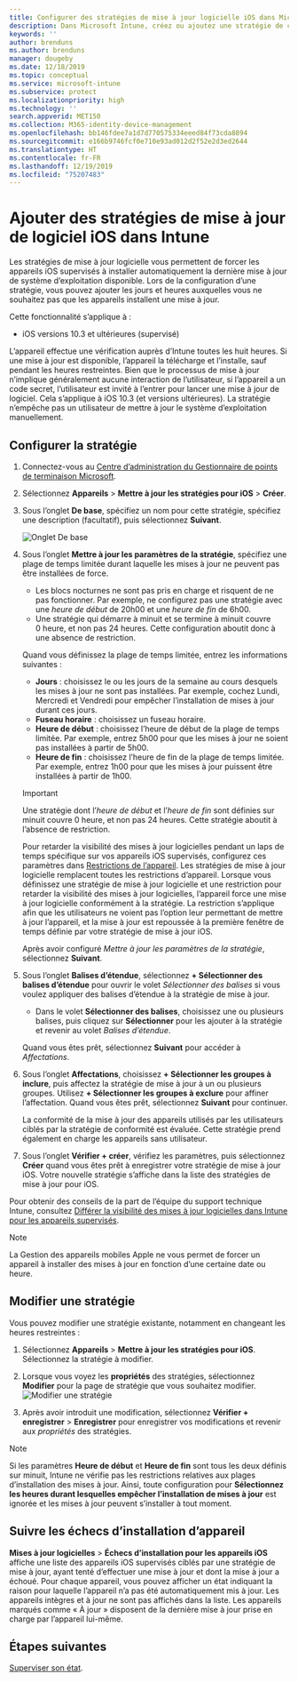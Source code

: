 ```yaml
---
title: Configurer des stratégies de mise à jour logicielle iOS dans Microsoft Intune - Azure | Microsoft Docs
description: Dans Microsoft Intune, créez ou ajoutez une stratégie de configuration pour limiter les moments où les mises à jour logicielles s’installent automatiquement sur les appareils iOS. Vous pouvez choisir la date et l’heure auxquelles les mises à jour ne sont pas installées. Vous pouvez également affecter cette stratégie à des groupes, des utilisateurs ou des appareils, et vérifier si les installations ont réussi.
keywords: ''
author: brenduns
ms.author: brenduns
manager: dougeby
ms.date: 12/18/2019
ms.topic: conceptual
ms.service: microsoft-intune
ms.subservice: protect
ms.localizationpriority: high
ms.technology: ''
search.appverid: MET150
ms.collection: M365-identity-device-management
ms.openlocfilehash: bb146fdee7a1d7d770575334eeed84f73cda8894
ms.sourcegitcommit: e166b9746fcf0e710e93ad012d2f52e2d3ed2644
ms.translationtype: HT
ms.contentlocale: fr-FR
ms.lasthandoff: 12/19/2019
ms.locfileid: "75207483"
---
```

# <a name="add-ios-software-update-policies-in-intune"></a>Ajouter des stratégies de mise à jour de logiciel iOS dans Intune

Les stratégies de mise à jour logicielle vous permettent de forcer les appareils iOS supervisés à installer automatiquement la dernière mise à jour de système d’exploitation disponible. Lors de la configuration d’une stratégie, vous pouvez ajouter les jours et heures auxquelles vous ne souhaitez pas que les appareils installent une mise à jour.

Cette fonctionnalité s’applique à :

- iOS versions 10.3 et ultérieures (supervisé)

L’appareil effectue une vérification auprès d’Intune toutes les huit heures. Si une mise à jour est disponible, l’appareil la télécharge et l’installe, sauf pendant les heures restreintes. Bien que le processus de mise à jour n’implique généralement aucune interaction de l’utilisateur, si l’appareil a un code secret, l’utilisateur est invité à l’entrer pour lancer une mise à jour de logiciel. Cela s’applique à iOS 10.3 (et versions ultérieures). La stratégie n’empêche pas un utilisateur de mettre à jour le système d’exploitation manuellement.

## <a name="configure-the-policy"></a>Configurer la stratégie

1. Connectez-vous au [Centre d’administration du Gestionnaire de points de terminaison Microsoft](https://go.microsoft.com/fwlink/?linkid=2109431).
2. Sélectionnez **Appareils** > **Mettre à jour les stratégies pour iOS** > **Créer**.
3. Sous l’onglet **De base**, spécifiez un nom pour cette stratégie, spécifiez une description (facultatif), puis sélectionnez **Suivant**.

   ![Onglet De base](./media/software-updates-ios/basics-tab.png) 

4. Sous l’onglet **Mettre à jour les paramètres de la stratégie**, spécifiez une plage de temps limitée durant laquelle les mises à jour ne peuvent pas être installées de force.  
   - Les blocs nocturnes ne sont pas pris en charge et risquent de ne pas fonctionner. Par exemple, ne configurez pas une stratégie avec une *heure de début* de 20h00 et une *heure de fin* de 6h00.
   - Une stratégie qui démarre à minuit et se termine à minuit couvre 0 heure, et non pas 24 heures. Cette configuration aboutit donc à une absence de restriction.

   Quand vous définissez la plage de temps limitée, entrez les informations suivantes :

   - **Jours** : choisissez le ou les jours de la semaine au cours desquels les mises à jour ne sont pas installées. Par exemple, cochez Lundi, Mercredi et Vendredi pour empêcher l’installation de mises à jour durant ces jours.
   - **Fuseau horaire** : choisissez un fuseau horaire.
   - **Heure de début** : choisissez l’heure de début de la plage de temps limitée. Par exemple, entrez 5h00 pour que les mises à jour ne soient pas installées à partir de 5h00.
   - **Heure de fin** : choisissez l’heure de fin de la plage de temps limitée. Par exemple, entrez 1h00 pour que les mises à jour puissent être installées à partir de 1h00.
  
   > [!IMPORTANT]  
   > Une stratégie dont l’*heure de début* et l’*heure de fin* sont définies sur minuit couvre 0 heure, et non pas 24 heures. Cette stratégie aboutit à l’absence de restriction.  
    
   Pour retarder la visibilité des mises à jour logicielles pendant un laps de temps spécifique sur vos appareils iOS supervisés, configurez ces paramètres dans [Restrictions de l’appareil](../configuration/device-restrictions-ios.md#general). Les stratégies de mise à jour logicielle remplacent toutes les restrictions d’appareil. Lorsque vous définissez une stratégie de mise à jour logicielle et une restriction pour retarder la visibilité des mises à jour logicielles, l’appareil force une mise à jour logicielle conformément à la stratégie. La restriction s’applique afin que les utilisateurs ne voient pas l’option leur permettant de mettre à jour l’appareil, et la mise à jour est repoussée à la première fenêtre de temps définie par votre stratégie de mise à jour iOS.

   Après avoir configuré *Mettre à jour les paramètres de la stratégie*, sélectionnez **Suivant**. 

5. Sous l’onglet **Balises d’étendue**, sélectionnez **+ Sélectionner des balises d’étendue** pour ouvrir le volet *Sélectionner des balises* si vous voulez appliquer des balises d’étendue à la stratégie de mise à jour.
   
   - Dans le volet **Sélectionner des balises**, choisissez une ou plusieurs balises, puis cliquez sur **Sélectionner** pour les ajouter à la stratégie et revenir au volet *Balises d’étendue*.  

   Quand vous êtes prêt, sélectionnez **Suivant** pour accéder à *Affectations*.

6. Sous l’onglet **Affectations**, choisissez **+ Sélectionner les groupes à inclure**, puis affectez la stratégie de mise à jour à un ou plusieurs groupes. Utilisez **+ Sélectionner les groupes à exclure** pour affiner l’affectation. Quand vous êtes prêt, sélectionnez **Suivant** pour continuer. 

   La conformité de la mise à jour des appareils utilisés par les utilisateurs ciblés par la stratégie de conformité est évaluée. Cette stratégie prend également en charge les appareils sans utilisateur.

7. Sous l’onglet **Vérifier + créer**, vérifiez les paramètres, puis sélectionnez **Créer** quand vous êtes prêt à enregistrer votre stratégie de mise à jour iOS. Votre nouvelle stratégie s’affiche dans la liste des stratégies de mise à jour pour iOS.


Pour obtenir des conseils de la part de l’équipe du support technique Intune, consultez [Différer la visibilité des mises à jour logicielles dans Intune pour les appareils supervisés](https://techcommunity.microsoft.com/t5/Intune-Customer-Success/Delaying-visibility-of-software-updates-in-Intune-for-supervised/ba-p/345753).

> [!NOTE]
> La Gestion des appareils mobiles Apple ne vous permet de forcer un appareil à installer des mises à jour en fonction d’une certaine date ou heure.

## <a name="edit-a-policy"></a>Modifier une stratégie
Vous pouvez modifier une stratégie existante, notamment en changeant les heures restreintes :

1. Sélectionnez **Appareils** > **Mettre à jour les stratégies pour iOS**. Sélectionnez la stratégie à modifier.

2. Lorsque vous voyez les **propriétés** des stratégies, sélectionnez **Modifier** pour la page de stratégie que vous souhaitez modifier.  
   ![Modifier une stratégie](./media/software-updates-ios/edit-policy.png)   

3. Après avoir introduit une modification, sélectionnez **Vérifier + enregistrer** > **Enregistrer** pour enregistrer vos modifications et revenir aux *propriétés* des stratégies.  
 
> [!NOTE]
> Si les paramètres **Heure de début** et **Heure de fin** sont tous les deux définis sur minuit, Intune ne vérifie pas les restrictions relatives aux plages d’installation des mises à jour. Ainsi, toute configuration pour **Sélectionnez les heures durant lesquelles empêcher l’installation de mises à jour** est ignorée et les mises à jour peuvent s’installer à tout moment.  


## <a name="monitor-device-installation-failures"></a>Suivre les échecs d’installation d’appareil
<!-- 1352223 -->
**Mises à jour logicielles** > **Échecs d’installation pour les appareils iOS** affiche une liste des appareils iOS supervisés ciblés par une stratégie de mise à jour, ayant tenté d’effectuer une mise à jour et dont la mise à jour a échoué. Pour chaque appareil, vous pouvez afficher un état indiquant la raison pour laquelle l’appareil n’a pas été automatiquement mis à jour. Les appareils intègres et à jour ne sont pas affichés dans la liste. Les appareils marqués comme « À jour » disposent de la dernière mise à jour prise en charge par l’appareil lui-même.

## <a name="next-steps"></a>Étapes suivantes

[Superviser son état](../configuration/device-profile-monitor.md).

